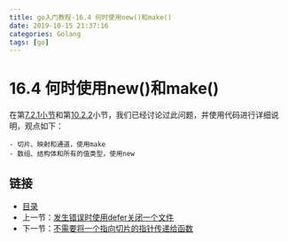 ```yaml
---
title: go入门教程-16.4 何时使用new()和make()   
date: 2019-10-15 21:37:16   
categories: Golang   
tags: [go]   
---
```

# 16.4 何时使用new()和make()

在第[7.2.1小节](07.2.md)和第[10.2.2](10.2.md)小节，我们已经讨论过此问题，并使用代码进行详细说明，观点如下：

    - 切片、映射和通道，使用make
    - 数组、结构体和所有的值类型，使用new 

## 链接

- [目录](go入门教程-目录.md)
- 上一节：[发生错误时使用defer关闭一个文件](16.3.md)
- 下一节：[不需要将一个指向切片的指针传递给函数](16.5.md)
